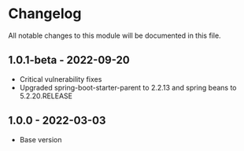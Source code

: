# Changelog
All notable changes to this module will be documented in this file.

## 1.0.1-beta - 2022-09-20

- Critical vulnerability fixes
- Upgraded spring-boot-starter-parent to 2.2.13 and spring beans to 5.2.20.RELEASE


## 1.0.0 - 2022-03-03

- Base version